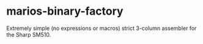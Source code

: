 # marios-binary-factory
Extremely simple (no expressions or macros) strict 3-column assembler for the Sharp SM510.
